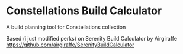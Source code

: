 # Constellations Build Calculator
A build planning tool for Constellations collection




Based (i just modified perks) on Serenity Build Calculator by Airgiraffe https://github.com/airgiraffe/SerenityBuildCalculator


